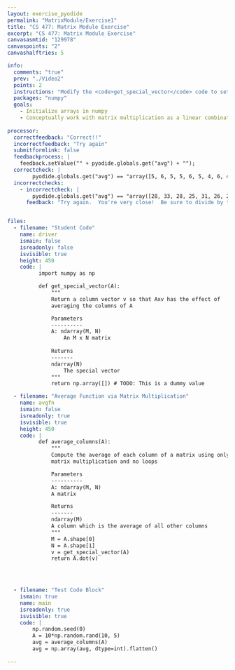 ```yaml
---
layout: exercise_pyodide
permalink: "MatrixModule/Exercise1"
title: "CS 477: Matrix Module Exercise"
excerpt: "CS 477: Matrix Module Exercise"
canvasasmtid: "129978"
canvaspoints: "2"
canvashalftries: 5

info:
  comments: "true"
  prev: "./Video2"
  points: 2
  instructions: "Modify the <code>get_special_vector</code> code to setup an N dimensional vector <b>v</b> so that, given an <b>m x n</b> matrix <b>A</b>, <b>A x v</b> has the effect of <b>averaging</b> the columns of <b>A</b>.  You may find the commands <code><a href = \"https://numpy.org/doc/stable/reference/generated/numpy.ones.html\">np.ones</a></code> and the <code><a href = \"https://numpy.org/doc/stable/reference/generated/numpy.shape.html\">shape</a></code> field of a numpy array to be helpful."
  packages: "numpy"
  goals:
    - Initialize arrays in numpy
    - Conceptually work with matrix multiplication as a linear combination of columns
    
processor:  
  correctfeedback: "Correct!!" 
  incorrectfeedback: "Try again"
  submitformlink: false
  feedbackprocess: | 
    feedback.setValue("" + pyodide.globals.get("avg") + "");
  correctcheck: |
        pyodide.globals.get("avg") == "array([5, 6, 5, 5, 6, 5, 4, 6, 4, 3])"
  incorrectchecks:
    - incorrectcheck: |
        pyodide.globals.get("avg") == "array([28, 33, 28, 25, 31, 26, 20, 34, 22, 16])"
      feedback: "Try again.  You're very close!  Be sure to divide by the number of columns for a proper average." 


files:
  - filename: "Student Code"
    name: driver
    ismain: false
    isreadonly: false
    isvisible: true
    height: 450
    code: | 
          import numpy as np

          def get_special_vector(A):
              """
              Return a column vector v so that Axv has the effect of 
              averaging the columns of A

              Parameters
              ----------
              A: ndarray(M, N)
                  An M x N matrix
              
              Returns
              -------
              ndarray(N)
                  The special vector
              """
              return np.array([]) # TODO: This is a dummy value

  - filename: "Average Function via Matrix Multiplication"
    name: avgfn
    ismain: false
    isreadonly: true
    isvisible: true
    height: 450
    code: | 
          def average_columns(A):
              """
              Compute the average of each column of a matrix using only
              matrix multiplication and no loops

              Parameters
              ----------
              A: ndarray(M, N)
              A matrix

              Returns
              -------
              ndarray(M)
              A column which is the average of all other columns
              """
              M = A.shape[0]
              N = A.shape[1]
              v = get_special_vector(A)
              return A.dot(v)
              



  - filename: "Test Code Block"
    ismain: true
    name: main
    isreadonly: true
    isvisible: true
    code: |
        np.random.seed(0)
        A = 10*np.random.rand(10, 5)
        avg = average_columns(A)
        avg = np.array(avg, dtype=int).flatten()
        
---
```

